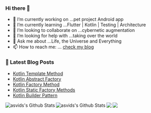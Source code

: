 ### Hi there 👋

- 🔭 I’m currently working on ...pet project Android app
- 🌱 I’m currently learning ...Flutter | Kotlin | Testing | Architecture
- 👯 I’m looking to collaborate on ...cybernetic augmentation
- 🤔 I’m looking for help with ...taking over the world
- 💬 Ask me about ...Life, the Universe and Everything 
- 📫 How to reach me: ... [check my blog](https://asvid.github.io/)

### 📕 Latest Blog Posts
<!-- BLOG-POST-LIST:START -->
- [Kotlin Template Method](http://asvid.github.io//kotlin-template-method)
- [Kotlin Abstract Factory](http://asvid.github.io//kotlin-abstract-factory)
- [Kotlin Factory Method](http://asvid.github.io//kotlin-factory-method)
- [Kotlin Static Factory Methods](http://asvid.github.io//kotlin-static-factory-methods)
- [Kotlin Builder Pattern](http://asvid.github.io//kotlin-builder-pattern)
<!-- BLOG-POST-LIST:END -->

<img align="left" alt="asvids's Github Stats" src="https://github-readme-stats.vercel.app/api?username=asvid&show_icons=true&hide_border=true&theme=dracula&include_all_commits=true&count_private=true" />
<img align="left" alt="asvids's Github Stats" src="https://github-readme-stats.vercel.app/api/top-langs/?username=asvid&layout=compact&show_icons=true&hide_border=true&theme=dracula&count_private=true&exclude_repo=szablony-allegro,app-resource-bundle,VineApp,Frigo-backend,android-build-tweaks,asvid.github.io&langs_count=10"/>

<img align="left" src="https://wakatime.com/share/@c50ef60a-e504-48e3-993e-25e666cca998/258ff3ee-3c70-4435-afe3-dfbbf86dee90.svg"/>
<img align="left" src="https://wakatime.com/share/@c50ef60a-e504-48e3-993e-25e666cca998/e5047a06-616b-47a5-83e9-85f80048b422.svg"/>
